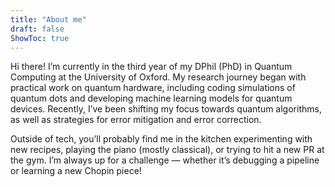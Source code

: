```yaml
---
title: "About me"
draft: false
ShowToc: true
---
```

Hi there! I’m currently in the third year of my DPhil (PhD) in Quantum Computing at the University of Oxford. My research journey began with practical work on quantum hardware, including coding simulations of quantum dots and developing machine learning models for quantum devices. Recently, I’ve been shifting my focus towards quantum algorithms, as well as strategies for error mitigation and error correction.

Outside of tech, you’ll probably find me in the kitchen experimenting with new recipes, playing the piano (mostly classical), or trying to hit a new PR at the gym. I’m always up for a challenge — whether it’s debugging a pipeline or learning a new Chopin piece!